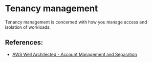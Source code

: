 # Tenancy management

Tenancy management is concerned with how you manage access and isolation of workloads.

## References:

* [AWS Well Architected - Account Management and Separation](https://docs.aws.amazon.com/wellarchitected/latest/security-pillar/aws-account-management-and-separation.html)